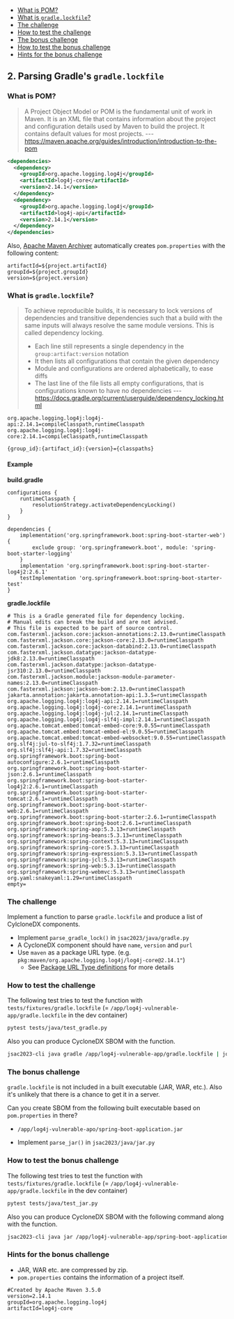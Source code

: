 - [What is POM?](#what-is-pom)
- [What is `gradle.lockfile`?](#what-is-gradlelockfile)
- [The challenge](#the-challenge)
- [How to test the challenge](#how-to-test-the-challenge)
- [The bonus challenge](#the-bonus-challenge)
- [How to test the bonus challenge](#how-to-test-the-bonus-challenge)
- [Hints for the bonus challenge](#hints-for-the-bonus-challenge)

## 2. Parsing Gradle's `gradle.lockfile`

### What is POM?

> A Project Object Model or POM is the fundamental unit of work in Maven. It is an XML file that contains information about the project and configuration details used by Maven to build the project. It contains default values for most projects.
> --- https://maven.apache.org/guides/introduction/introduction-to-the-pom

```xml
<dependencies>
  <dependency>
    <groupId>org.apache.logging.log4j</groupId>
    <artifactId>log4j-core</artifactId>
    <version>2.14.1</version>
  </dependency>
  <dependency>
    <groupId>org.apache.logging.log4j</groupId>
    <artifactId>log4j-api</artifactId>
    <version>2.14.1</version>
  </dependency>
</dependencies>
```

Also, [Apache Maven Archiver](https://maven.apache.org/shared/maven-archiver/) automatically creates `pom.properties` with the following content:

```
artifactId=${project.artifactId}
groupId=${project.groupId}
version=${project.version}
```

### What is `gradle.lockfile`?

> To achieve reproducible builds, it is necessary to lock versions of dependencies and transitive dependencies such that a build with the same inputs will always resolve the same module versions. This is called dependency locking.
>
> - Each line still represents a single dependency in the `group:artifact:version` notation
> - It then lists all configurations that contain the given dependency
> - Module and configurations are ordered alphabetically, to ease diffs
> - The last line of the file lists all empty configurations, that is configurations known to have no dependencies
> --- https://docs.gradle.org/current/userguide/dependency_locking.html

```
org.apache.logging.log4j:log4j-api:2.14.1=compileClasspath,runtimeClasspath
org.apache.logging.log4j:log4j-core:2.14.1=compileClasspath,runtimeClasspath
```

```
{group_id}:{artifact_id}:{version}={classpaths}
```

#### Example

**build.gradle**

```
configurations {
    runtimeClasspath {
        resolutionStrategy.activateDependencyLocking()
    }
}

dependencies {
	implementation('org.springframework.boot:spring-boot-starter-web') {
		exclude group: 'org.springframework.boot', module: 'spring-boot-starter-logging'
	}
	implementation 'org.springframework.boot:spring-boot-starter-log4j2:2.6.1'
	testImplementation 'org.springframework.boot:spring-boot-starter-test'
}
```

**gradle.lockfile**

```
# This is a Gradle generated file for dependency locking.
# Manual edits can break the build and are not advised.
# This file is expected to be part of source control.
com.fasterxml.jackson.core:jackson-annotations:2.13.0=runtimeClasspath
com.fasterxml.jackson.core:jackson-core:2.13.0=runtimeClasspath
com.fasterxml.jackson.core:jackson-databind:2.13.0=runtimeClasspath
com.fasterxml.jackson.datatype:jackson-datatype-jdk8:2.13.0=runtimeClasspath
com.fasterxml.jackson.datatype:jackson-datatype-jsr310:2.13.0=runtimeClasspath
com.fasterxml.jackson.module:jackson-module-parameter-names:2.13.0=runtimeClasspath
com.fasterxml.jackson:jackson-bom:2.13.0=runtimeClasspath
jakarta.annotation:jakarta.annotation-api:1.3.5=runtimeClasspath
org.apache.logging.log4j:log4j-api:2.14.1=runtimeClasspath
org.apache.logging.log4j:log4j-core:2.14.1=runtimeClasspath
org.apache.logging.log4j:log4j-jul:2.14.1=runtimeClasspath
org.apache.logging.log4j:log4j-slf4j-impl:2.14.1=runtimeClasspath
org.apache.tomcat.embed:tomcat-embed-core:9.0.55=runtimeClasspath
org.apache.tomcat.embed:tomcat-embed-el:9.0.55=runtimeClasspath
org.apache.tomcat.embed:tomcat-embed-websocket:9.0.55=runtimeClasspath
org.slf4j:jul-to-slf4j:1.7.32=runtimeClasspath
org.slf4j:slf4j-api:1.7.32=runtimeClasspath
org.springframework.boot:spring-boot-autoconfigure:2.6.1=runtimeClasspath
org.springframework.boot:spring-boot-starter-json:2.6.1=runtimeClasspath
org.springframework.boot:spring-boot-starter-log4j2:2.6.1=runtimeClasspath
org.springframework.boot:spring-boot-starter-tomcat:2.6.1=runtimeClasspath
org.springframework.boot:spring-boot-starter-web:2.6.1=runtimeClasspath
org.springframework.boot:spring-boot-starter:2.6.1=runtimeClasspath
org.springframework.boot:spring-boot:2.6.1=runtimeClasspath
org.springframework:spring-aop:5.3.13=runtimeClasspath
org.springframework:spring-beans:5.3.13=runtimeClasspath
org.springframework:spring-context:5.3.13=runtimeClasspath
org.springframework:spring-core:5.3.13=runtimeClasspath
org.springframework:spring-expression:5.3.13=runtimeClasspath
org.springframework:spring-jcl:5.3.13=runtimeClasspath
org.springframework:spring-web:5.3.13=runtimeClasspath
org.springframework:spring-webmvc:5.3.13=runtimeClasspath
org.yaml:snakeyaml:1.29=runtimeClasspath
empty=
```

### The challenge

Implement a function to parse `gradle.lockfile` and produce a list of CylcloneDX components.

- Implement `parse_gradle_lock()` in `jsac2023/java/gradle.py`
- A CycloneDX component should have `name`, `version` and `purl`
- Use `maven` as a package URL type. (e.g. `pkg:maven/org.apache.logging.log4j/log4j-core@2.14.1"`)
  - See [Package URL Type definitions](https://github.com/package-url/purl-spec/blob/master/PURL-TYPES.rst) for more details

### How to test the challenge

The following test tries to test the function with `tests/fixtures/gradle.lockfile` (= `/app/log4j-vulnerable-app/gradle.lockfile` in the dev container)

```bash
pytest tests/java/test_gradle.py
```

Also you can produce CycloneDX SBOM with the function.

```bash
jsac2023-cli java gradle /app/log4j-vulnerable-app/gradle.lockfile | jq .
```

### The bonus challenge

`gradle.lockfile` is not included in a built executable (JAR, WAR, etc.). Also it's unlikely that there is a chance to get it in a server.

Can you create SBOM from the following built executable based on `pom.properties` in there?

- `/app/log4j-vulnerable-apo/spring-boot-application.jar`

- Implement `parse_jar()` in `jsac2023/java/jar.py`

### How to test the bonus challenge

The following test tries to test the function with `tests/fixtures/gradle.lockfile` (= `/app/log4j-vulnerable-app/gradle.lockfile` in the dev container)

```bash
pytest tests/java/test_jar.py
```

Also you can produce CycloneDX SBOM with the following command along with the function.

```bash
jsac2023-cli java jar /app/log4j-vulnerable-app/spring-boot-application.jar | jq .
```

### Hints for the bonus challenge

- JAR, WAR etc. are compressed by zip.
- `pom.properties` contains the information of a project itself.

```
#Created by Apache Maven 3.5.0
version=2.14.1
groupId=org.apache.logging.log4j
artifactId=log4j-core
```

